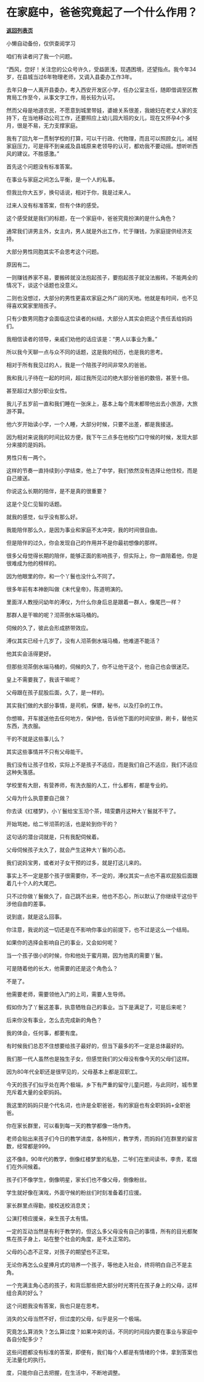 # 在家庭中，爸爸究竟起了一个什么作用？

[**返回列表页**](/gzh/记忆承载)

小懒自动备份，仅供查阅学习

咱们有读者问了我一个问题。  

  

“西风，您好！关注您的公众号许久，受益匪浅，现遇困境，还望指点。我今年34岁，在县城当过6年物理老师，又调入县委办工作3年。

  

去年只身一人离开县委办，考入西安开发区小学，任办公室主任，随即借调至区教育局工作至今，从事文字工作，局长较为认可。

  

然而父母是地道农民，不愿意到城里带娃，婆媳关系很差，我媳妇在老丈人家的支持下，在当地移动公司工作，还要照应上幼儿园大班的女儿，现在又怀孕4个多月，很是不易，无力支撑家庭。

  

我有了回九年一贯制学校的打算，可以干行政、代物理，而且可以照顾女儿，减轻家庭压力，可是得不到亲戚及县城原来老领导的认可，都劝我不要动摇。想听听西风的建议。不胜感激。”

  

首先这个问题没有标准答案。  

  

在事业与家庭之间怎么平衡，是一个人的私事。  

  

但我比你大五岁，换句话说，相对于你，我是过来人。  

  

过来人没有标准答案，但有个体的感受。  

  

这个感受就是我们的标题，在一个家庭中，爸爸究竟扮演的是什么角色？

  

通常我们讲男主外，女主内，男人就是外出工作，忙于赚钱，为家庭提供经济支持。  

  

大部分男性同胞其实不会思考这个问题。  

  

原因有二。

  

一则赚钱养家不易，要搬砖就没法抱起孩子，要抱起孩子就没法搬砖。不能两全的情况下，谈这个话题也没意义。

  

二则也没想过，大部分的男性更喜欢家庭之外广阔的天地。他就是有时间，也不见得喜欢窝家里陪孩子。

  

只有少数男同胞才会面临这位读者的纠结，大部分人其实会把这个责任丢给妈妈们。  

  

我相信读者的领导，亲戚们劝他的话应该是：“男人以事业为重。”  

  

所以我今天聊一点与众不同的话题，这是我的经历，也是我的思考。  

  

相对于所有我见过的人，我是一个陪孩子时间非常久的爸爸。  

  

我和我儿子待在一起的时间，超过我所见过的绝大部分爸爸的数倍，甚至十倍。  

  

甚至超过大部分职业女性。  

  

我儿子五岁前一直和我们睡在一张床上，基本上每个周末都带他出去小旅游，大旅游不算。

  

他六岁开始读小学，一个人睡，大部分时候，只要不出差，都是我接送。  

  

因为相对来说我的时间比较方便，我下午三点多在他校门口守候的时候，发现大部分来接的是妈妈。  

  

男性只有一两个。

  

这样的节奏一直持续到小学结束，他上了中学，我们依然没有选择让他住校，而是自己接送。

  

你说这么长期的陪伴，是不是真的很重要？  

  

这是个见仁见智的话题。

  

就我的感觉，似乎没有那么好。

  

我能陪伴那么久，是因为事业和家庭不太冲突，我的时间很自由。

  

但是陪伴的过久，你会发现自己的作用并不是你最初想像的那样。  

  

很多父母觉得长期的陪伴，能够正面的影响孩子，但实际上，你一直陪着他，你是很难成为他的榜样的。

  

因为他眼里的你，和一个丫鬟也没什么不同了。

  

很多年前有本神剧叫做《末代皇帝》，陈道明演的。

  

里面洋人教授问幼年的溥仪，为什么你身后总是跟着一群人，像尾巴一样？

  

那群人是干嘛的呢？沏茶倒水端马桶的。  

  

伺候的久了，彼此会形成脐带效应。

  

溥仪其实已经十几岁了，没有人沏茶倒水端马桶，他难道不能活？

  

他其实会活得更好。

  

但那些沏茶倒水端马桶的，伺候的久了，你不让他干这个，他自己也会很迷茫。  

  

皇上不需要我了，我该干嘛呢？

  

父母跟在孩子屁股后面，久了，是一样的。  

  

其实我们做的大部分事情，是司机，保镖，秘书，以及打杂的工作。  

  

你想嘛，开车接送他去任何地方，保护他，告诉他下面的时间安排，刷卡，替他买东西，洗衣服。  

  

干的不就是这些事儿么？  

  

其实这些事情并不只有父母能干。  

  

我们没有让孩子住校，实际上不是孩子不适应，而是我们自己不适应，我们不适应这种失落感。  

  

学校里有大厨，有营养师，有洗衣服的人工，什么都有，都是专业的。  

  

父母为什么执意要自己做？  

  

你去读《红楼梦》，小丫鬟给宝玉沏个茶，晴雯麝月这种大丫鬟就不干了。

  

开始骂她，给二爷沏茶的活，也是轮到你干的？

  

这句话的潜台词就是，只有我配伺候着。  

  

父母伺候孩子太久了，就会产生这种大丫鬟的心态。  

  

我们说妈宝男，或者对子女干预的过多，就是打这儿来的。

  

事实上不一定是那个孩子很需要你，不一定的，溥仪其实一点也不喜欢屁股后面跟着几十个人的大尾巴。  

  

只不过你做丫鬟做久了，自己跳不出来，他也不忍心，所以默认了你继续干这份干涉他自由的差事。  

  

说到底，就是这么回事。  

  

你注意，我说的这一切还是在不影响你事业的前提下，也不过是这么一个结局。

  

如果你的选择会影响自己的事业，又会如何呢？

  

当一个孩子很小的时候，你和他处于蜜月期，因为他真的需要丫鬟。  

  

可是随着他的长大，他需要的还是这个角色么？  

  

不是了。

  

他需要老师，需要领他入门的上司，需要人生导师。  

  

假如你为了丫鬟这差事，执意牺牲自己的事业。当下是满足了，可是后来呢？  

  

后来你没有事业，怎么去完成新的角色？  

  

我的体会，任何事，都要有度。

  

有时候我们总忍不住想要给孩子最好的，但当下最多的不一定是总体最好的。

  

我们那一代人虽然也是独生子女，但感觉我们的父母没有像今天的父母们这样。

  

因为80年代全职还是很罕见的，父母基本上都是双职工。

  

今天的孩子们似乎处在两个极端，乡下有严重的留守儿童问题，与此同时，城市里充斥着大量的全职妈妈。

  

我这里的妈妈只是个代名词，也许是全职爸爸，有的家庭也有全职妈妈+全职爸爸。  

  

你在家长群里，可以看到每一天的教学都像一场作秀。

  

老师会贴出来孩子们今日的教学进度，各种照片，教学秀，而妈妈们在群里的留言数，经常都是999。

  

这不像8，90年代的教学，倒像红楼梦里的私塾，二爷们在里间读书，李贵，茗烟们在外间候着。

  

孩子们不像学生，倒像明星，家长们也不像父母，倒像粉丝。

  

学生就好像在演戏，外面守候的粉丝们时刻准备着打应援。

  

家长群里点得勤，接校送校消息灵；

公演打榜应援亲，亲生孩子太有情。  

  

一定的互动当然是有利于教学的，但这么多父母没有自己的事情，所有的目光都聚焦在孩子身上，站在整个社会的角度，是不太正常的。

  

父母的心态不正常，对孩子的期望也不正常。

  

无论你再怎么众星捧月式的培养一个孩子，等他走入社会，终将明白自己不是主角。

  

一个充满主角心态的孩子，和背后那些把大部分时光寄托在孩子身上的父母，这样组合真的好么？

  

这个问题我没有答案，我也只是在思考。

  

消失的父母当然不好，但过度的父母，似乎是另一个极端。

  

究竟怎么算消失？怎么算过度？如果冲突的话，不同的时间段内要在事业与家庭中各自分配多少？

  

这些问题都没有标准的答案，即便有，我们每个人都是有情绪的个体，拿到答案也无法量化的执行。

  

度，只能你自己去把握，在生活中，不断地调整。

